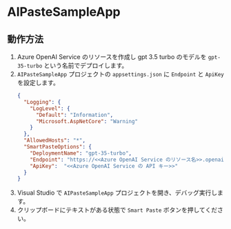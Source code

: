 # AIPasteSampleApp

## 動作方法

1. Azure OpenAI Service のリソースを作成し gpt 3.5 turbo のモデルを `gpt-35-turbo` という名前でデプロイします。
2. `AIPasteSampleApp` プロジェクトの `appsettings.json` に `Endpoint` と `ApiKey` を設定します。
    ```json:appsettings.json
    {
      "Logging": {
        "LogLevel": {
          "Default": "Information",
          "Microsoft.AspNetCore": "Warning"
        }
      },
      "AllowedHosts": "*",
      "SmartPasteOptions": {
        "DeploymentName": "gpt-35-turbo",
        "Endpoint": "https://<<Azure OpenAI Service のリソース名>>.openai.azure.com/",
        "ApiKey":  "<<Azure OpenAI Service の API キー>>"
      }
    }
    ```
3. Visual Studio で `AIPasteSampleApp` プロジェクトを開き、デバッグ実行します。
4. クリップボードにテキストがある状態で `Smart Paste` ボタンを押してください。